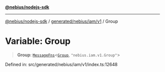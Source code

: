 [**@nebius/nodejs-sdk**](../../../../../README.md)

***

[@nebius/nodejs-sdk](../../../../../README.md) / [generated/nebius/iam/v1](../README.md) / Group

# Variable: Group

> **Group**: [`MessageFns`](../../../../../runtime/protos/core/interfaces/MessageFns.md)\<[`Group`](../interfaces/Group.md), `"nebius.iam.v1.Group"`\>

Defined in: src/generated/nebius/iam/v1/index.ts:12648
